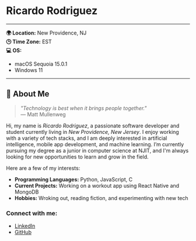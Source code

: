 # **Ricardo Rodriguez**

---

**🌍 Location:** New Providence, NJ  
**🕒 Time Zone:** EST  
**💻 OS:**  
- macOS Sequoia 15.0.1  
- Windows 11

---
## 🧠 **About Me**

> *"Technology is best when it brings people together."*  
> — Matt Mullenweg

Hi, my name is *Ricardo Rodriguez*, a passionate software developer and student currently living in *New Providence, New Jersey*. I enjoy working with a variety of tech stacks, and I am deeply interested in artificial intelligence, mobile app development, and machine learning. I’m currently pursuing my degree as a junior in computer science at NJIT, and I'm always looking for new opportunities to learn and grow in the field.

Here are a few of my interests:
- **Programming Languages:** Python, JavaScript, C
- **Current Projects:** Working on a workout app using React Native and MongoDB
- **Hobbies:** Wroking out, reading fiction, and experimenting with new tech

### Connect with me:
- [LinkedIn](https://www.linkedin.com/in/ricardrodz/)  
- [GitHub](https://github.com/RicaRodz)



